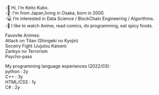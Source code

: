 -👋 Hi, I’m Keito Kubo.  
-👀: I'm from Japan,living in Osaka, born in 2000.  
-💻 I’m interested in Data Science / BlockChain Engineering / Algorithms.  
-🌱 I like to watch Anime, read comics, do programming, eat spicy foods.   
  
Favovite Animes:  
   Attack on Titan (Shingeki no Kyojin)  
   Soceiry Fight (Jujutsu Kaisen)  
   Zankyo no Terrorism  
   Psycho-pass  
     
My programming language experiences (2022/03):  
   python   : 2y  
   C++      : 3y  
   HTML/CSS : 1y  
   C#       : 2y  
<!---
KeitoKubo/KeitoKubo is a ✨ special ✨ repository because its `README.md` (this file) appears on your GitHub profile.
You can click the Preview link to take a look at your changes.
--->
